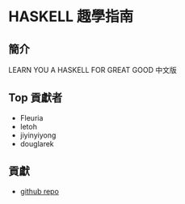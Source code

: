 # HASKELL 趣學指南

## 簡介

LEARN YOU A HASKELL FOR GREAT GOOD 中文版

## Top 貢獻者

* Fleuria
* letoh
* jiyinyiyong
* douglarek

## 貢獻

* [github repo](https://github.com/MnO2/learnyouahaskell-zh)

